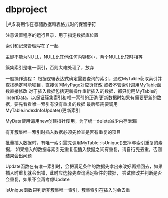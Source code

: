 # dbproject

|,#,$ 将用作在存储数据和表格式时的保留字符

注意设置程序的运行目录，用于指定数据库位置

索引和记录管理写在了一起

主键不能为NULL，NULL比其他任何内容都小，两个NULL比较时相等

簇集索引是唯一索引，否则太难处理了，放弃

一般操作流程：
根据逻辑表达式确定需要查询的索引，通过MyTable获取索引并查找确定可能项目，直接访问MyPage对应页修改
或者不管索引调用MyTable函数直接修改
对于插入数据包括更新操作重新插入的数据，都只能用MyTable的insertData，以保证簇集索引和唯一索引的正确
更新数据时如果有需要更新的数据，要先看看唯一索引有没有重复的数据
最后都需要调用MyTable.indexInfoUpdate()更新索引

MyData使用请用new创建指针使用，为了统一delete减少内存泄漏

有非簇集唯一索引时插入数据必须先检查是否有重复的项目

批量插入数据时，有唯一索引需先调用MyTable::isUnique()去掉与索引重复的素据，
如果插入的数据与索引无重复但插入数据之间有重复，请自行先去重，否则结果会出问题

Update函数在有唯一索引时，会把满足条件的数据先拿出来改好再插回去，如果插入时重复就会出错，此时应选择先查询满足条件的数据，
尝试修改并判断是否会重复，如果不会再考虑Update

isUnique函数只判断非簇集唯一索引，簇集索引在插入时会去重